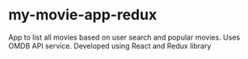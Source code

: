 # my-movie-app-redux
App to list all movies based on user search and popular movies. Uses OMDB API service. Developed using React and Redux library
